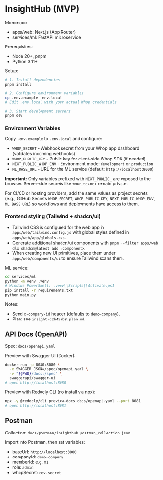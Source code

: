 # InsightHub (MVP)

Monorepo:
- apps/web: Next.js (App Router)
- services/ml: FastAPI microservice

Prerequisites:
- Node 20+, pnpm
- Python 3.11+

Setup:
```bash
# 1. Install dependencies
pnpm install

# 2. Configure environment variables
cp .env.example .env.local
# Edit .env.local with your actual Whop credentials

# 3. Start development servers
pnpm dev
```

### Environment Variables
Copy `.env.example` to `.env.local` and configure:

- `WHOP_SECRET` - Webhook secret from your Whop app dashboard (validates incoming webhooks)
- `WHOP_PUBLIC_KEY` - Public key for client-side Whop SDK (if needed)
- `NEXT_PUBLIC_WHOP_ENV` - Environment mode: `development` or `production`
- `ML_BASE_URL` - URL for the ML service (default: `http://localhost:8000`)

**Important:** Only variables prefixed with `NEXT_PUBLIC_` are exposed to the browser. Server-side secrets like `WHOP_SECRET` remain private.

For CI/CD or hosting providers, add the same values as project secrets (e.g., GitHub Secrets `WHOP_SECRET`, `WHOP_PUBLIC_KEY`, `NEXT_PUBLIC_WHOP_ENV`, `ML_BASE_URL`) so workflows and deployments have access to them.

### Frontend styling (Tailwind + shadcn/ui)
- Tailwind CSS is configured for the web app in `apps/web/tailwind.config.js` with global styles defined in `apps/web/app/globals.css`.
- Generate additional shadcn/ui components with `pnpm --filter apps/web dlx shadcn@latest add <component>`.
- When creating new UI primitives, place them under `apps/web/components/ui` to ensure Tailwind scans them.

ML service:
```bash
cd services/ml
python -m venv .venv
# Windows PowerShell: .venv\\Scripts\\Activate.ps1
pip install -r requirements.txt
python main.py
```

Notes:
- Send `x-company-id` header (defaults to `demo-company`).
- Plan: see `insight-c2b455b8.plan.md`.

## API Docs (OpenAPI)
Spec: `docs/openapi.yaml`

Preview with Swagger UI (Docker):
```bash
docker run -p 8080:8080 \
  -e SWAGGER_JSON=/spec/openapi.yaml \
  -v "${PWD}/docs:/spec" \
  swaggerapi/swagger-ui
# open http://localhost:8080
```

Preview with Redocly CLI (no install via npx):
```bash
npx -y @redocly/cli preview-docs docs/openapi.yaml --port 8081
# open http://localhost:8081
```

## Postman
Collection: `docs/postman/insighthub.postman_collection.json`

Import into Postman, then set variables:
- baseUrl: `http://localhost:3000`
- companyId: `demo-company`
- memberId: e.g. `m1`
- role: `admin`
- whopSecret: `dev-secret`
